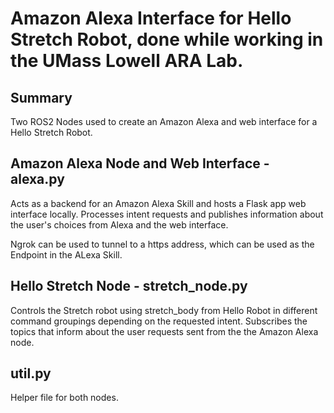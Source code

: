# Amazon Alexa Interface for Hello Stretch Robot, done while working in the UMass Lowell ARA Lab.
 
## Summary
Two ROS2 Nodes used to create an Amazon Alexa and web interface for a Hello Stretch Robot.

## Amazon Alexa Node and Web Interface - alexa.py
Acts as a backend for an Amazon Alexa Skill and hosts a Flask app web interface locally. Processes intent requests and publishes information about the user's choices from Alexa and the web interface.

Ngrok can be used to tunnel to a https address, which can be used as the Endpoint in the ALexa Skill.

## Hello Stretch Node - stretch_node.py
Controls the Stretch robot using stretch_body from Hello Robot in different command groupings depending on the requested intent. Subscribes the topics that inform about the user requests sent from the the Amazon Alexa node.

## util.py
Helper file for both nodes.
